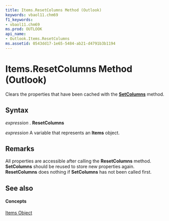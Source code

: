 ```yaml
---
title: Items.ResetColumns Method (Outlook)
keywords: vbaol11.chm69
f1_keywords:
- vbaol11.chm69
ms.prod: OUTLOOK
api_name:
- Outlook.Items.ResetColumns
ms.assetid: 0543dd17-1e65-5484-ab21-d4791b3b1194
---
```



# Items.ResetColumns Method (Outlook)

Clears the properties that have been cached with the  **[SetColumns](items-setcolumns-method-outlook.md)** method.


## Syntax

 _expression_ . **ResetColumns**

 _expression_ A variable that represents an **Items** object.


## Remarks

All properties are accessible after calling the  **ResetColumns** method. **SetColumns** should be reused to store new properties again. **ResetColumns** does nothing if **SetColumns** has not been called first.


## See also


#### Concepts


[Items Object](items-object-outlook.md)

